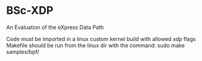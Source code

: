 # BSc-XDP
An Evaluation of the eXpress Data Path

Code must be imported in a linux custom kernel build with allowed xdp flags
Makefile should be run from the linux dir with the command: sudo make samples/bpf/
